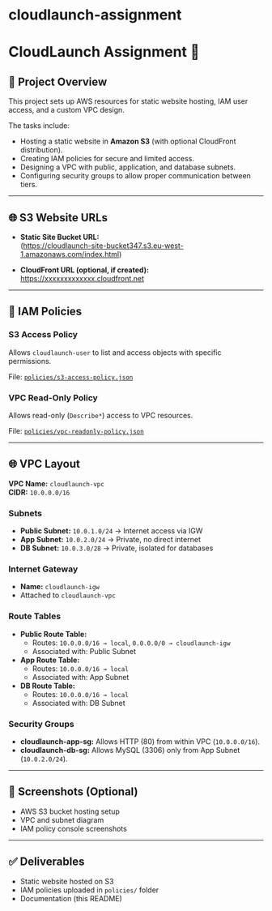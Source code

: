 # cloudlaunch-assignment
# CloudLaunch Assignment 🚀

## 📌 Project Overview
This project sets up AWS resources for static website hosting, IAM user access, and a custom VPC design.

The tasks include:
- Hosting a static website in **Amazon S3** (with optional CloudFront distribution).
- Creating IAM policies for secure and limited access.
- Designing a VPC with public, application, and database subnets.
- Configuring security groups to allow proper communication between tiers.

---

## 🌐 S3 Website URLs
- **Static Site Bucket URL:**  
(https://cloudlaunch-site-bucket347.s3.eu-west-1.amazonaws.com/index.html)  

- **CloudFront URL (optional, if created):**  
  https://xxxxxxxxxxxxx.cloudfront.net  

---

## 🔐 IAM Policies

### S3 Access Policy
Allows `cloudlaunch-user` to list and access objects with specific permissions.

File: [`policies/s3-access-policy.json`](policies/s3-access-policy.json)

### VPC Read-Only Policy
Allows read-only (`Describe*`) access to VPC resources.

File: [`policies/vpc-readonly-policy.json`](policies/vpc-readonly-policy.json)

---

## 🌐 VPC Layout

**VPC Name:** `cloudlaunch-vpc`  
**CIDR:** `10.0.0.0/16`

### Subnets
- **Public Subnet:** `10.0.1.0/24` → Internet access via IGW  
- **App Subnet:** `10.0.2.0/24` → Private, no direct internet  
- **DB Subnet:** `10.0.3.0/28` → Private, isolated for databases  

### Internet Gateway
- **Name:** `cloudlaunch-igw`  
- Attached to `cloudlaunch-vpc`

### Route Tables
- **Public Route Table:**  
  - Routes: `10.0.0.0/16 → local`, `0.0.0.0/0 → cloudlaunch-igw`  
  - Associated with: Public Subnet  
- **App Route Table:**  
  - Routes: `10.0.0.0/16 → local`  
  - Associated with: App Subnet  
- **DB Route Table:**  
  - Routes: `10.0.0.0/16 → local`  
  - Associated with: DB Subnet  

### Security Groups
- **cloudlaunch-app-sg:** Allows HTTP (80) from within VPC (`10.0.0.0/16`).  
- **cloudlaunch-db-sg:** Allows MySQL (3306) only from App Subnet (`10.0.2.0/24`).  

---

## 📸 Screenshots (Optional)
- AWS S3 bucket hosting setup  
- VPC and subnet diagram  
- IAM policy console screenshots  

---

## ✅ Deliverables
- Static website hosted on S3  
- IAM policies uploaded in `policies/` folder  
- Documentation (this README)
